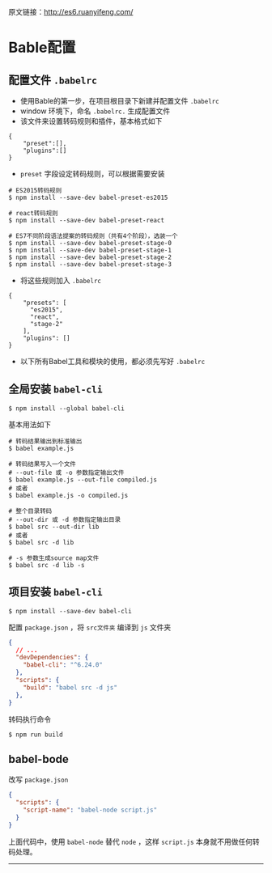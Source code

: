 原文链接：http://es6.ruanyifeng.com/

# Bable配置

## 配置文件 `.babelrc`

- 使用Bable的第一步，在项目根目录下新建并配置文件 `.babelrc`  
- window 环境下，命名 `.babelrc.` 生成配置文件
- 该文件来设置转码规则和插件，基本格式如下
  
```babelrc
{
	"preset":[],
	"plugins":[]
}
```

- `preset` 字段设定转码规则，可以根据需要安装  

```git
# ES2015转码规则
$ npm install --save-dev babel-preset-es2015

# react转码规则
$ npm install --save-dev babel-preset-react

# ES7不同阶段语法提案的转码规则（共有4个阶段），选装一个
$ npm install --save-dev babel-preset-stage-0
$ npm install --save-dev babel-preset-stage-1
$ npm install --save-dev babel-preset-stage-2
$ npm install --save-dev babel-preset-stage-3
```

- 将这些规则加入 `.babelrc`  

```babelrc
{
    "presets": [
      "es2015",
      "react",
      "stage-2"
    ],
    "plugins": []
}
```

- 以下所有Babel工具和模块的使用，都必须先写好 `.babelrc`

## 全局安装 `babel-cli`

```git
$ npm install --global babel-cli
```

基本用法如下

```git
# 转码结果输出到标准输出
$ babel example.js

# 转码结果写入一个文件
# --out-file 或 -o 参数指定输出文件
$ babel example.js --out-file compiled.js
# 或者
$ babel example.js -o compiled.js

# 整个目录转码
# --out-dir 或 -d 参数指定输出目录
$ babel src --out-dir lib
# 或者
$ babel src -d lib

# -s 参数生成source map文件
$ babel src -d lib -s
```

## 项目安装 `babel-cli`

```git
$ npm install --save-dev babel-cli
```

配置 `package.json` ，将 `src文件夹` 编译到 `js` 文件夹

```json
{
  // ...
  "devDependencies": {
    "babel-cli": "^6.24.0"
  },
  "scripts": {
    "build": "babel src -d js"
  },
}
```

转码执行命令

```git
$ npm run build
```

## babel-bode 

改写 `package.json`

```json
{
  "scripts": {
    "script-name": "babel-node script.js"
  }
}
```

上面代码中，使用 `babel-node` 替代 `node` ，这样 `script.js` 本身就不用做任何转码处理。


----------
